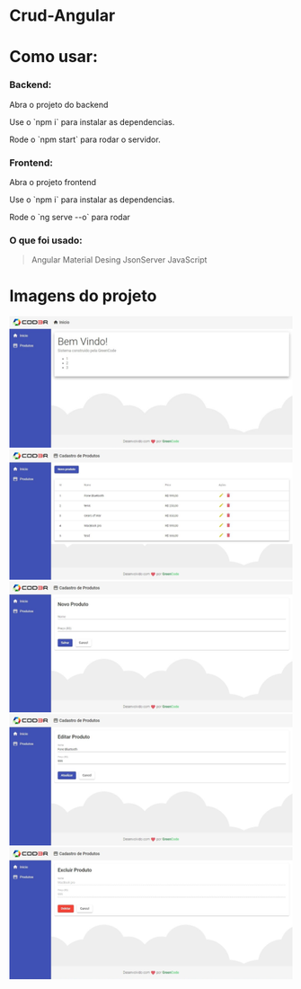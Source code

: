 # Crud-Angular

# Como usar:

### Backend:
<p> Abra o projeto do backend </p>
<p> Use o `npm i` para instalar as dependencias.  </p>
<p> Rode o `npm start` para rodar o servidor.  </p>

### Frontend:
<p> Abra o projeto frontend </p>
<p> Use o `npm i` para instalar as dependencias. </p>
<p> Rode o  `ng serve --o` para rodar </p>

### O que foi usado:
> Angular
> Material Desing
> JsonServer
> JavaScript

# Imagens do projeto
![](img/01.jpg)
![](img/02.jpg)
![](img/03.jpg)
![](img/04.jpg)
![](img/05.jpg)
